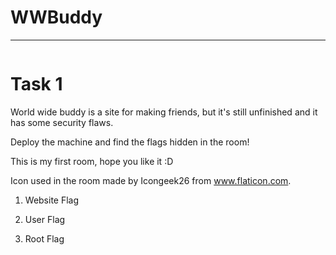 # WWBuddy



-------------------------------


```

```

# Task 1

World wide buddy is a site for making friends, but it's still unfinished and it has some security flaws.

Deploy the machine and find the flags hidden in the room!



This is my first room, hope you like it :D

﻿﻿Icon used in the room made by Icongeek26 from www.flaticon.com.

1. Website Flag


2. User Flag


3. Root Flag